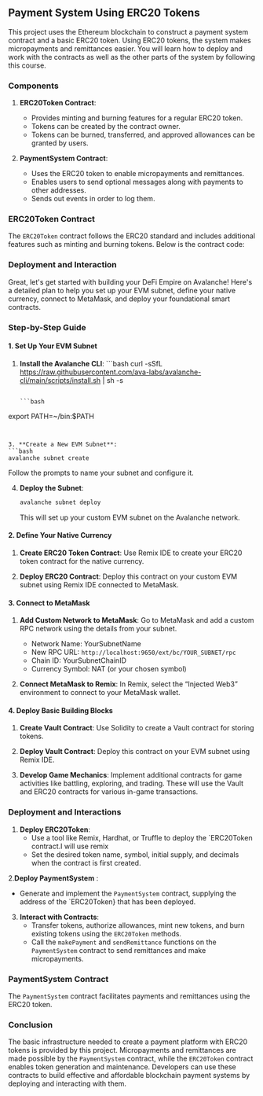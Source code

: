 ## Payment System Using ERC20 Tokens

This project uses the Ethereum blockchain to construct a payment system contract and a basic ERC20 token. Using ERC20 tokens, the system makes micropayments and remittances easier. You will learn how to deploy and work with the contracts as well as the other parts of the system by following this course.

### Components

1. **ERC20Token Contract**:
   - Provides minting and burning features for a regular ERC20 token.
    - Tokens can be created by the contract owner.
    - Tokens can be burned, transferred, and approved allowances can be granted by users.

2. **PaymentSystem Contract**:
   - Uses the ERC20 token to enable micropayments and remittances.
    - Enables users to send optional messages along with payments to other addresses.
    - Sends out events in order to log them.

### ERC20Token Contract

The `ERC20Token` contract follows the ERC20 standard and includes additional features such as minting and burning tokens. Below is the contract code:

### Deployment and Interaction
Great, let's get started with building your DeFi Empire on Avalanche! Here's a detailed plan to help you set up your EVM subnet, define your native currency, connect to MetaMask, and deploy your foundational smart contracts.

### Step-by-Step Guide

#### 1. Set Up Your EVM Subnet

1. **Install the Avalanche CLI**:
       ```bash
    curl -sSfL https://raw.githubusercontent.com/ava-labs/avalanche-cli/main/scripts/install.sh | sh -s
   ```

   ```bash
  export PATH=~/bin:$PATH
   ```
    
      
3. **Create a New EVM Subnet**:
   ```bash
   avalanche subnet create
   ```
   Follow the prompts to name your subnet and configure it.

4. **Deploy the Subnet**:
   ```bash
   avalanche subnet deploy
   ```
   This will set up your custom EVM subnet on the Avalanche network.

#### 2. Define Your Native Currency

1. **Create ERC20 Token Contract**:
   Use Remix IDE to create your ERC20 token contract for the native currency.

2. **Deploy ERC20 Contract**:
   Deploy this contract on your custom EVM subnet using Remix IDE connected to MetaMask.

#### 3. Connect to MetaMask

1. **Add Custom Network to MetaMask**:
   Go to MetaMask and add a custom RPC network using the details from your subnet.

   - Network Name: YourSubnetName
   - New RPC URL: `http://localhost:9650/ext/bc/YOUR_SUBNET/rpc`
   - Chain ID: YourSubnetChainID
   - Currency Symbol: NAT (or your chosen symbol)

2. **Connect MetaMask to Remix**:
   In Remix, select the “Injected Web3” environment to connect to your MetaMask wallet.

#### 4. Deploy Basic Building Blocks

1. **Create Vault Contract**:
   Use Solidity to create a Vault contract for storing tokens. 

2. **Deploy Vault Contract**:
   Deploy this contract on your EVM subnet using Remix IDE.

3. **Develop Game Mechanics**:
   Implement additional contracts for game activities like battling, exploring, and trading. These will use the Vault and ERC20 contracts for various in-game transactions.

### Deployment and Interactions

1. **Deploy ERC20Token**:
   - Use a tool like Remix, Hardhat, or Truffle to deploy the `ERC20Token contract.I will use remix 
    - Set the desired token name, symbol, initial supply, and decimals when the contract is first created.

2.**Deploy PaymentSystem** : 
   - Generate and implement the `PaymentSystem` contract, supplying the address of the `ERC20Token} that has been deployed.

3. **Interact with Contracts**:
   - Transfer tokens, authorize allowances, mint new tokens, and burn existing tokens using the `ERC20Token` methods.
    - Call the `makePayment` and `sendRemittance` functions on the `PaymentSystem` contract to send remittances and make micropayments.

### PaymentSystem Contract

The `PaymentSystem` contract facilitates payments and remittances using the ERC20 token.

### Conclusion

The basic infrastructure needed to create a payment platform with ERC20 tokens is provided by this project. Micropayments and remittances are made possible by the `PaymentSystem` contract, while the `ERC20Token` contract enables token generation and maintenance. Developers can use these contracts to build effective and affordable blockchain payment systems by deploying and interacting with them.
